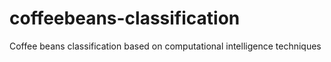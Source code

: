 # coffeebeans-classification
Coffee beans classification based on computational intelligence techniques
